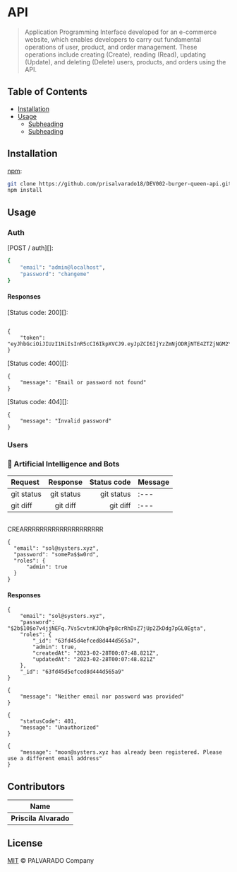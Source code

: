 # API

> Application Programming Interface developed for an e-commerce website, which enables developers to carry out fundamental operations of user, product, and order management. These operations include creating (Create), reading (Read), updating (Update), and deleting (Delete) users, products, and orders using the API.
## Table of Contents

* [Installation](#title)
* [Usage](#title)
  * [Subheading](#subheading)
  * [Subheading](#subheading)

## Installation

[npm][]:

```sh
git clone https://github.com/prisalvarado18/DEV002-burger-queen-api.git
npm install 
```

## Usage

### Auth

[POST / auth][]:

```sh
{
	"email": "admin@localhost",
	"password": "changeme"
}
```
#### Responses

[Status code: 200][]:

```Status code: 200

{
    "token": "eyJhbGciOiJIUzI1NiIsInR5cCI6IkpXVCJ9.eyJpZCI6IjYzZmNjODRjNTE4ZTZjNGM2Y2Y5OWNiMyIsImlhdCI6MTY3NzU0MTYyNiwiZXhwIjoxNjc3NjI4MDI2fQ.FlLMKh8dkXYT0sCJbeW4mU6FqV0FonP5L48AzpMQUzA"
}
```
[Status code: 400][]:

```Status code: 400
{
    "message": "Email or password not found"
}
```
[Status code: 404][]:

```Status code: 404
{
    "message": "Invalid password"
}
```


### Users



### 🤖 Artificial Intelligence and Bots

| Request | Response| Status code | Message |
| :---         |     :---:      |          ---: | :---         |
| git status   | git status     | git status    | :---         |
| git diff     | git diff       | git diff      | :---         |

```POST / auth

```
CREARRRRRRRRRRRRRRRRRRRR

```POST / auth
{
  "email": "sol@systers.xyz",
  "password": "somePa$$w0rd",
  "roles": {
      "admin": true
  } 
}
```
#### Responses
```Status code: 200
{
    "email": "sol@systers.xyz",
    "password": "$2b$10$o7v4jjNEFq.7Vs5cvtnKJOhqPp8crRhDsZ7jUp2ZkDdg7pGL0Egta",
    "roles": {
        "_id": "63fd45d4efced8d444d565a7",
        "admin": true,
        "createdAt": "2023-02-28T00:07:48.821Z",
        "updatedAt": "2023-02-28T00:07:48.821Z"
    },
    "_id": "63fd45d5efced8d444d565a9"
}
```
```Status code: 400
{
    "message": "Neither email nor password was provided"
}
```

```Status code: 401
{
    "statusCode": 401,
    "message": "Unauthorized"
}
```
```Status code: 403
{
    "message": "moon@systers.xyz has already been registered. Please use a different email address"
}
```


## Contributors

| Name                |
| ------------------- |
| **Priscila Alvarado** |

## License

[MIT](LICENSE) © PALVARADO Company


##

[npm]: https://www.npmjs.com/
